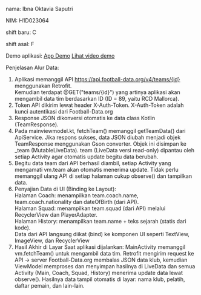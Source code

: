 nama: Ibna Oktavia Saputri

NIM: H1D023064

shift baru: C

shift asal: F

Demo aplikasi:
[App Demo](preview/Responsi_1_Mobile.gif)
[Lihat video demo](preview/Responsi_1_Mobile.mp4)

Penjelasan Alur Data:
1.	Aplikasi memanggil API https://api.football-data.org/v4/teams/{id} menggunakan Retrofit.
  <br>Kemudian terdapat @GET("teams/{id}") yang artinya aplikasi akan mengambil data tim berdasarkan ID (ID = 89, yaitu RCD Mallorca).
2.	Token API dikirim lewat header X-Auth-Token. X-Auth-Token adalah kunci autentikasi dari Football-Data.org
3.	Response JSON dikonversi otomatis ke data class Kotlin (TeamResponse).
4.	Pada mainviewmodel.kt,  fetchTeam() memanggil getTeamData() dari ApiService.
Jika respons sukses, data JSON diubah menjadi objek TeamResponse menggunakan Gson converter. Objek ini disimpan ke _team (MutableLiveData). team (LiveData versi read-only) dipantau oleh setiap Activity agar otomatis update begitu data berubah.
5.	Begitu data team dari API berhasil diambil, setiap Activity yang mengamati vm.team akan otomatis menerima update. Tidak perlu memanggil ulang API di setiap halaman cukup observe() dan tampilkan data.
6.	Penyajian Data di UI (Binding ke Layout):
<br>Halaman Coach: menampilkan team.coach.name, team.coach.nationality dan dateOfBirth (dari API).
<br>Halaman Squad: menampilkan team.squad (dari API) melalui RecyclerView dan PlayerAdapter.
<br>Halaman History: menampilkan team.name + teks sejarah (statis dari kode).
<br>Data dari API langsung diikat (bind) ke komponen UI seperti TextView, ImageView, dan RecyclerView
7.	Hasil Akhir di Layar Saat aplikasi dijalankan:
MainActivity memanggil vm.fetchTeam() untuk mengambil data tim.
Retrofit mengirim request ke API → server Football-Data.org membalas JSON data klub, kemudian ViewModel memproses dan menyimpan hasilnya di LiveData dan semua Activity (Main, Coach, Squad, History) menerima update data lewat observe(). Hasilnya data tampil otomatis di layar: nama klub, pelatih, daftar pemain, dan lain-lain.

